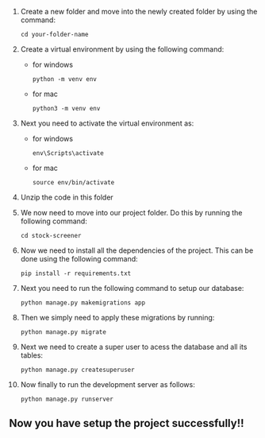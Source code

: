 

1. Create a new folder and move into the newly created folder by using the command:
    ```
    cd your-folder-name
    ```

2. Create a virtual environment by using the following command:
    * for windows
        ```
        python -m venv env
        ```
    * for mac
        ```
        python3 -m venv env
        ```
    
3. Next you need to activate the virtual environment as:
    * for windows
        ```
        env\Scripts\activate
        ```
    * for mac
        ```
        source env/bin/activate
        ```

4. Unzip the code in this folder

5. We  now need to move into our project folder. Do this by running the following command:
    ```
    cd stock-screener
    ```

6. Now we need to install all the dependencies of the project. This can be done using the following command:
    ```
    pip install -r requirements.txt
    ```

7. Next you need to run the following command to setup our database:
    ```
    python manage.py makemigrations app
    ```

8. Then we simply need to apply these migrations by running:
    ```
    python manage.py migrate
    ```

9. Next we need to create a super user to acess the database and all its tables:
    ```
    python manage.py createsuperuser
    ```

10. Now finally to run the development server as follows:
    ```
    python manage.py runserver
    ```

## Now you have setup the project successfully!!

